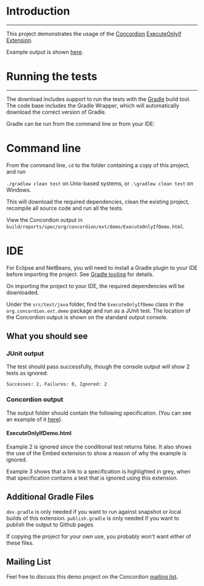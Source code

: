 # Introduction
------------

This project demonstrates the usage of the [Concordion](http://concordion.org) [ExecuteOnlyif Extension](http://github.com/concordion/concordion-executeonlyif-extension).

Example output is shown [here](http://concordion.github.io/concordion-executeonlyif-extension-demo/spec/org/concordion/ext/demo/ExecuteOnlyIfDemo.html).

    
# Running the tests
---------------------------

The download includes support to run the tests with the [Gradle](http://www.gradle.org/) build tool. The code base includes the Gradle Wrapper, which will automatically download the correct version of Gradle. 

Gradle can be run from the command line or from your IDE:

Command line
============
From the command line, `cd` to the folder containing a copy of this project, and run 

  `./gradlew clean test` on Unix-based systems, or 
  `.\gradlew clean test` on Windows.

This will download the required dependencies, clean the existing project, recompile all source code and run all the tests. 

View the Concordion output in `build/reports/spec/org/concordion/ext/demo/ExecuteOnlyIfDemo.html`.


IDE
===
For Eclipse and NetBeans, you will need to install a Gradle plugin to your IDE before importing the project. See [Gradle tooling](https://www.gradle.org/tooling) for details.

On importing the project to your IDE, the required dependencies will be downloaded.

Under the `src/test/java` folder, find the `ExecuteOnlyIfDemo` class in the `org.concordion.ext.demo` package and run as a JUnit test. The location of the Concordion output is shown on the standard output console.

What you should see
--------------------------------
    
### JUnit output
The test should pass successfully, though the console output will show 2 tests as ignored:

```Successes: 2, Failures: 0, Ignored: 2```

### Concordion output
The output folder should contain the following specification. (You can see an example of it [here](http://concordion.github.io/concordion-executeonlyif-extension-demo/spec/org/concordion/ext/demo/ExecuteOnlyIfDemo.html)).
    
#### ExecuteOnlyIfDemo.html

Example 2 is ignored since the conditional test returns false. It also shows the use of the Embed extension to show a reason of why the example is ignored.

Example 3 shows that a link to a specification is highlighted in grey, when that specification contains a test that is ignored using this extension.

Additional Gradle Files
-----------------------
`dev.gradle` is only needed if you want to run against snapshot or local builds of this extension.
`publish.gradle` is only needed if you want to publish the output to Github pages.

If copying the project for your own use, you probably won't want either of these files.

Mailing List
-----------------
Feel free to discuss this demo project on the Concordion [mailing list](https://groups.google.com/d/forum/concordion).
